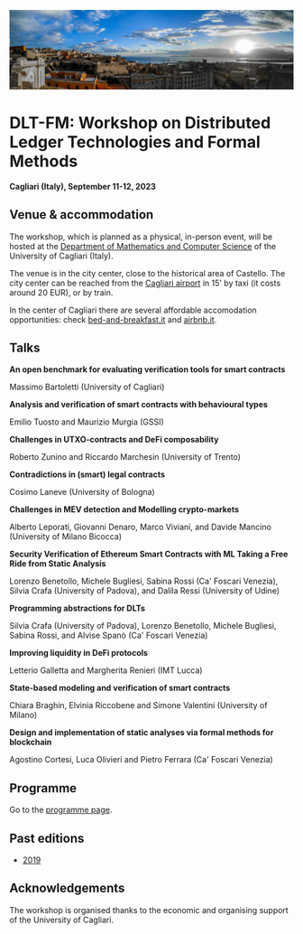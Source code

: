![image](intro-bg.jpg)

# DLT-FM: Workshop on Distributed Ledger Technologies and Formal Methods

**Cagliari (Italy), September 11-12, 2023**


## Venue & accommodation

The workshop, which is planned as a physical, in-person event, will be hosted at the [Department of Mathematics and Computer Science](https://goo.gl/maps/jjzgXGtSLtVBSrDu9) of the University of Cagliari (Italy).

The venue is in the city center, close to the historical area of Castello. 
The city center can be reached from the [Cagliari airport](http://www.sogaer.it/it) in 15' by taxi (it costs around 20 EUR), or by train.

In the center of Cagliari there are several affordable accomodation opportunities: check [bed-and-breakfast.it](https://www.bed-and-breakfast.it/lista_strutture_ur.cfm?locale=it&zona=Castello&citta=Cagliari&idregione=14) and
[airbnb.it](https://www.airbnb.it/rooms/6619495?source_impression_id=p3_1688053073_kJI5XWcXBEsz1r%2B1).


## Talks

**An open benchmark for evaluating verification tools for smart contracts**

Massimo Bartoletti (University of Cagliari)

**Analysis and verification of smart contracts with behavioural types**

Emilio Tuosto and Maurizio Murgia (GSSI)

**Challenges in UTXO-contracts and DeFi composability**

Roberto Zunino and Riccardo Marchesin (University of Trento)

**Contradictions in (smart) legal contracts**

Cosimo Laneve (University of Bologna)

**Challenges in MEV detection and Modelling crypto-markets**

Alberto Leporati, Giovanni Denaro, Marco Viviani, and Davide Mancino (University of Milano Bicocca)

**Security Verification of Ethereum Smart Contracts with ML Taking a Free Ride from Static Analysis**

Lorenzo Benetollo, Michele Bugliesi, Sabina Rossi (Ca' Foscari Venezia), Silvia Crafa (University of Padova), and Dalila Ressi (University of Udine)

**Programming abstractions for DLTs**

Silvia Crafa (University of Padova), Lorenzo Benetollo, Michele Bugliesi, Sabina Rossi, and Alvise Spanò (Ca' Foscari Venezia)

**Improving liquidity in DeFi protocols**

Letterio Galletta and Margherita Renieri (IMT Lucca)

**State-based modeling and verification of smart contracts**

Chiara Braghin, Elvinia Riccobene and Simone Valentini (University of Milano)

**Design and implementation of static analyses via formal methods for blockchain**

Agostino Cortesi, Luca Olivieri and Pietro Ferrara (Ca' Foscari Venezia) 


## Programme

Go to the [programme page](programme.md).


## Past editions

- [2019](https://site.unibo.it/blockchain-and-newtechnologies/it/agenda/workshop-on-formal-methods-and-smart-contracts)


## Acknowledgements

The workshop is organised thanks to the economic and organising support of the University of Cagliari.
